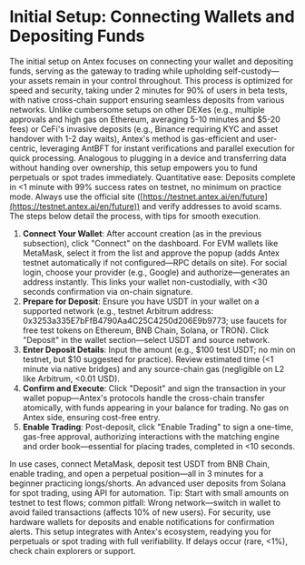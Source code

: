 # Initial Setup: Connecting Wallets and Depositing Funds

The initial setup on Antex focuses on connecting your wallet and depositing funds, serving as the gateway to trading while upholding self-custody—your assets remain in your control throughout. This process is optimized for speed and security, taking under 2 minutes for 90% of users in beta tests, with native cross-chain support ensuring seamless deposits from various networks. Unlike cumbersome setups on other DEXes (e.g., multiple approvals and high gas on Ethereum, averaging 5-10 minutes and $5-20 fees) or CeFi's invasive deposits (e.g., Binance requiring KYC and asset handover with 1-2 day waits), Antex's method is gas-efficient and user-centric, leveraging AntBFT for instant verifications and parallel execution for quick processing. Analogous to plugging in a device and transferring data without handing over ownership, this setup empowers you to fund perpetuals or spot trades immediately. Quantitative ease: Deposits complete in <1 minute with 99% success rates on testnet, no minimum on practice mode. Always use the official site ([https://testnet.antex.ai/en/future](https://testnet.antex.ai/en/future)) and verify addresses to avoid scams. The steps below detail the process, with tips for smooth execution.

1. **Connect Your Wallet**: After account creation (as in the previous subsection), click "Connect" on the dashboard. For EVM wallets like MetaMask, select it from the list and approve the popup (adds Antex testnet automatically if not configured—RPC details on site). For social login, choose your provider (e.g., Google) and authorize—generates an address instantly. This links your wallet non-custodially, with <30 seconds confirmation via on-chain signature.
2. **Prepare for Deposit**: Ensure you have USDT in your wallet on a supported network (e.g., testnet Arbitrum address: 0x3253a335E7bFfB4790Aa4C25C4250d206E9b9773; use faucets for free test tokens on Ethereum, BNB Chain, Solana, or TRON). Click "Deposit" in the wallet section—select USDT and source network.
3. **Enter Deposit Details**: Input the amount (e.g., $100 test USDT; no min on testnet, but $10 suggested for practice). Review estimated time (<1 minute via native bridges) and any source-chain gas (negligible on L2 like Arbitrum, <0.01 USD).
4. **Confirm and Execute**: Click "Deposit" and sign the transaction in your wallet popup—Antex's protocols handle the cross-chain transfer atomically, with funds appearing in your balance for trading. No gas on Antex side, ensuring cost-free entry.
5. **Enable Trading**: Post-deposit, click "Enable Trading" to sign a one-time, gas-free approval, authorizing interactions with the matching engine and order book—essential for placing trades, completed in <10 seconds.

In use cases, connect MetaMask, deposit test USDT from BNB Chain, enable trading, and open a perpetual position—all in 3 minutes for a beginner practicing longs/shorts. An advanced user deposits from Solana for spot trading, using API for automation. Tip: Start with small amounts on testnet to test flows; common pitfall: Wrong network—switch in wallet to avoid failed transactions (affects 10% of new users). For security, use hardware wallets for deposits and enable notifications for confirmation alerts. This setup integrates with Antex's ecosystem, readying you for perpetuals or spot trading with full verifiability. If delays occur (rare, <1%), check chain explorers or support.
